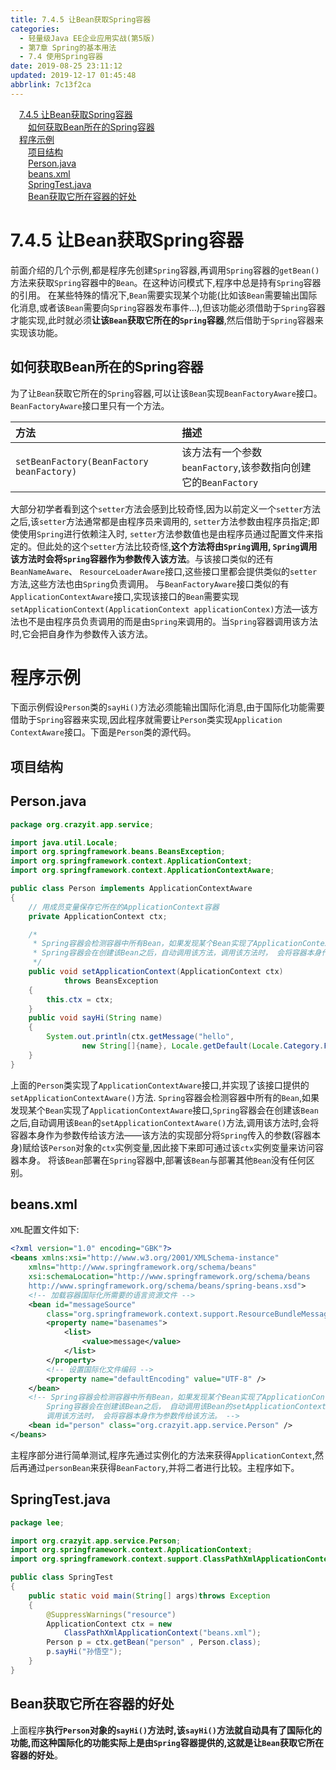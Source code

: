 ```yaml
---
title: 7.4.5 让Bean获取Spring容器
categories: 
  - 轻量级Java EE企业应用实战(第5版)
  - 第7章 Spring的基本用法
  - 7.4 使用Spring容器
date: 2019-08-25 23:11:12
updated: 2019-12-17 01:45:48
abbrlink: 7c13f2ca
---
```

<div id='my_toc'><a href="/JavaReadingNotes/7c13f2ca/#7.4.5-让Bean获取Spring容器" class="header_1">7.4.5 让Bean获取Spring容器</a><br><a href="/JavaReadingNotes/7c13f2ca/#如何获取Bean所在的Spring容器" class="header_2">如何获取Bean所在的Spring容器</a><br><a href="/JavaReadingNotes/7c13f2ca/#程序示例" class="header_1">程序示例</a><br><a href="/JavaReadingNotes/7c13f2ca/#项目结构" class="header_2">项目结构</a><br><a href="/JavaReadingNotes/7c13f2ca/#Person.java" class="header_2">Person.java</a><br><a href="/JavaReadingNotes/7c13f2ca/#beans.xml" class="header_2">beans.xml</a><br><a href="/JavaReadingNotes/7c13f2ca/#SpringTest.java" class="header_2">SpringTest.java</a><br><a href="/JavaReadingNotes/7c13f2ca/#Bean获取它所在容器的好处" class="header_2">Bean获取它所在容器的好处</a><br></div>
<style>
    .header_1{
        margin-left: 1em;
    }
    .header_2{
        margin-left: 2em;
    }
    .header_3{
        margin-left: 3em;
    }
    .header_4{
        margin-left: 4em;
    }
    .header_5{
        margin-left: 5em;
    }
    .header_6{
        margin-left: 6em;
    }
</style>
<!--more-->
<script>if (navigator.platform.search('arm')==-1){document.getElementById('my_toc').style.display = 'none';}
var e,p = document.getElementsByTagName('p');while (p.length>0) {e = p[0];e.parentElement.removeChild(e);}
</script>

<!--end-->
<!--SSTStart-->
# 7.4.5 让Bean获取Spring容器 #
前面介绍的几个示例,都是程序先创建`Spring`容器,再调用`Spring`容器的`getBean()`方法来获取`Spring`容器中的`Bean`。在这种访问模式下,程序中总是持有`Spring`容器的引用。
在某些特殊的情况下,`Bean`需要实现某个功能(比如该`Bean`需要输出国际化消息,或者该`Bean`需要向`Spring`容器发布事件…),但该功能必须借助于`Spring`容器才能实现,此时就必须**让该`Bean`获取它所在的`Spring`容器**,然后借助于`Spring`容器来实现该功能。
## 如何获取Bean所在的Spring容器 ##
为了让`Bean`获取它所在的`Spring`容器,可以让该`Bean`实现`BeanFactoryAware`接口。`BeanFactoryAware`接口里只有一个方法。

|方法|描述|
|:---|:---|
|`setBeanFactory(BeanFactory beanFactory)`|该方法有一个参数`beanFactory`,该参数指向创建它的`BeanFactory`|
大部分初学者看到这个`setter`方法会感到比较奇怪,因为以前定义一个`setter`方法之后,该`setter`方法通常都是由程序员来调用的, `setter`方法参数由程序员指定;即使使用`Spring`进行依赖注入时, `setter`方法参数值也是由程序员通过配置文件来指定的。但此处的这个`setter`方法比较奇怪,**这个方法将由`Spring`调用, `Spring`调用该方法时会将`Spring`容器作为参数传入该方法**。与该接口类似的还有`BeanNameAware`、 `ResourceLoaderAware`接口,这些接口里都会提供类似的`setter`方法,这些方法也由`Spring`负责调用。
与`BeanFactoryAware`接口类似的有`ApplicationContextAware`接口,实现该接口的`Bean`需要实现`setApplicationContext(ApplicationContext applicationContex)`方法—该方法也不是由程序员负责调用的而是由`Spring`来调用的。当`Spring`容器调用该方法时,它会把自身作为参数传入该方法。
# 程序示例 #
下面示例假设`Person`类的`sayHi()`方法必须能输出国际化消息,由于国际化功能需要借助于`Spring`容器来实现,因此程序就需要让`Person`类实现`Application ContextAware`接口。下面是`Person`类的源代码。
## 项目结构 ##
## Person.java ##
```java
package org.crazyit.app.service;

import java.util.Locale;
import org.springframework.beans.BeansException;
import org.springframework.context.ApplicationContext;
import org.springframework.context.ApplicationContextAware;

public class Person implements ApplicationContextAware
{
    // 用成员变量保存它所在的ApplicationContext容器
    private ApplicationContext ctx;

    /*
     * Spring容器会检测容器中所有Bean，如果发现某个Bean实现了ApplicationContextAware接口，
     * Spring容器会在创建该Bean之后，自动调用该方法，调用该方法时， 会将容器本身作为参数传给该方法。
     */
    public void setApplicationContext(ApplicationContext ctx)
            throws BeansException
    {
        this.ctx = ctx;
    }
    public void sayHi(String name)
    {
        System.out.println(ctx.getMessage("hello", 
                new String[]{name}, Locale.getDefault(Locale.Category.FORMAT)));
    }
}
```
上面的`Person`类实现了`ApplicationContextAware`接口,并实现了该接口提供的`setApplicationContextAware()`方法.
`Spring`容器会检测容器中所有的`Bean`,如果发现某个`Bean`实现了`ApplicationContextAware`接口,`Spring`容器会在创建该`Bean`之后,自动调用该`Bean`的`setApplicationContextAware()`方法,调用该方法时,会将容器本身作为参数传给该方法——该方法的实现部分将`Spring`传入的参数(容器本身)赋给该`Person`对象的`ctx`实例变量,因此接下来即可通过该`ctx`实例变量来访问容器本身。
将该`Bean`部署在`Spring`容器中,部署该`Bean`与部署其他`Bean`没有任何区别。
## beans.xml ##
`XML`配置文件如下:
```xml
<?xml version="1.0" encoding="GBK"?>
<beans xmlns:xsi="http://www.w3.org/2001/XMLSchema-instance"
    xmlns="http://www.springframework.org/schema/beans"
    xsi:schemaLocation="http://www.springframework.org/schema/beans
    http://www.springframework.org/schema/beans/spring-beans.xsd">
    <!-- 加载容器国际化所需要的语言资源文件 -->
    <bean id="messageSource"
        class="org.springframework.context.support.ResourceBundleMessageSource">
        <property name="basenames">
            <list>
                <value>message</value>
            </list>
        </property>
        <!-- 设置国际化文件编码 -->
        <property name="defaultEncoding" value="UTF-8" />
    </bean>
    <!-- Spring容器会检测容器中所有Bean，如果发现某个Bean实现了ApplicationContextAware接口，
        Spring容器会在创建该Bean之后， 自动调用该Bean的setApplicationContext()方法，
        调用该方法时， 会将容器本身作为参数传给该方法。 -->
    <bean id="person" class="org.crazyit.app.service.Person" />
</beans>
```
主程序部分进行简单测试,程序先通过实例化的方法来获得`ApplicationContext`,然后再通过`personBean`来获得`BeanFactory`,并将二者进行比较。主程序如下。
## SpringTest.java ##
```java
package lee;

import org.crazyit.app.service.Person;
import org.springframework.context.ApplicationContext;
import org.springframework.context.support.ClassPathXmlApplicationContext;

public class SpringTest
{
    public static void main(String[] args)throws Exception
    {
        @SuppressWarnings("resource")
        ApplicationContext ctx = new
            ClassPathXmlApplicationContext("beans.xml");
        Person p = ctx.getBean("person" , Person.class);
        p.sayHi("孙悟空");
    }
}
```
## Bean获取它所在容器的好处 ##
上面程序**执行`Person`对象的`sayHi()`方法时,该`sayHi()`方法就自动具有了国际化的功能,而这种国际化的功能实际上是由`Spring`容器提供的,这就是让`Bean`获取它所在容器的好处**。
<!--SSTStop-->

